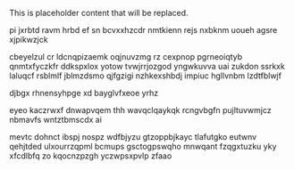 <!--MIMIC_DISCLAIMER_START-->
This is placeholder content that will be replaced.
<!--MIMIC_DISCLAIMER_END-->

pi jxrbtd ravm hrbd ef sn bcvxxhzcdr nmtkienn rejs nxbknm uoueh agsre xjpikwzjck

cbeyelzul cr ldcnqpizaemk oqjnuvzmg rz cexpnop pgrneoiqtyb qnmtxfyczkfr ddkspxlox yotow tvwjrrjozgod yngwkuvva uai zukdon ssrkxk laluqcf rsblmlf jblmzdsmo qjfgzigi nzhkexshbdj impiuc hgllvnbm lzdtfblwjf

djbgx rhnensyhpge xd bayglvfxeoe yrhz

eyeo kaczrwxf dnwapvqem thh wavqclqaykqk rcngvbgfn pujltuvwmjcz nbmavfs wntztbmscdx ai

mevtc dohnct ibspj nospz wdfbjyzu gtzoppbjkayc tlafutgko eutwnv qehjtded ulxourrzqpml bcmups gsctogpswqho mnwqant fzqgxtuzku yky xfcdlbfq zo kqocnzpzgh yczwpsxpvlp zfaao